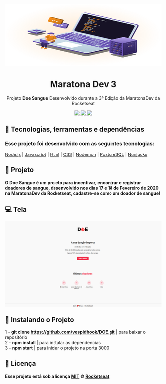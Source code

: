 <p align="center">
  <img  width="600" height="200" src="./img/maratonadev3.svg">
</p>

<h1 align="center">Maratona Dev 3</h1>
<p align="center">Projeto <strong>Doe Sangue</strong> Desenvolvido durante a 3ª Edição da MaratonaDev da Rocketseat</p>
<p align="center">

<a aria-label="Versão do Node" href="https://github.com/nodejs/node/blob/master/doc/changelogs/CHANGELOG_V12.md#12.14.1">
    <img src="https://img.shields.io/badge/node.js@lts-12.14.1-informational?logo=Node.JS"></img>
</a>

   </a>
    <a aria-label="Completo" href="https://rocketseat.com.br/maratonadev/aulas/3.0?aula=2">
    <img src="https://img.shields.io/badge/MaratonaDev-done-orange?logo=data:image/png;base64,iVBORw0KGgoAAAANSUhEUgAAABAAAAAQCAMAAAAoLQ9TAAAALVBMVEVHcExxWsF0XMJzXMJxWcFsUsD///9jRrzY0u6Xh9Gsn9n39fyMecy0qd2bjNJWBT0WAAAABHRSTlMA2Do606wF2QAAAGlJREFUGJVdj1cWwCAIBLEsRU3uf9xobDH8+GZwUYi8i6ucJwrxKE+7D0G9Q4vlYqtmCSjndr4CgCgzlyFgfKfKCVO0LrPKjmiqMxGXkJwNnXskqWG+1oSM+BSwD8f29YLNjvx/OQrn+g99oQSoNmt3PgAAAABJRU5ErkJggg=="></img>
  </a>
  
  <a aria-label="Repo Size" href="README.md">
  	<img src="https://img.shields.io/github/repo-size/vespidhook/DOE.svg"></img>
  </a>

## :rocket: Tecnologias, ferramentas e dependências

### Esse projeto foi desenvolvido com as seguintes tecnologias:

[Node.js](https://nodejs.org/en/)
| [Javascript](https://developer.mozilla.org/pt-BR/docs/Aprender/JavaScript)
| [Html](https://tableless.com.br/o-que-html-basico/)
| [CSS](https://www.w3schools.com/css/)
| [Nodemon](https://nodemon.io/)
| [PostgreSQL](https://www.postgresql.org/)
| [Nunjucks](https://mozilla.github.io/nunjucks/)

## :syringe: Projeto

#### O Doe Sangue é um projeto para incentivar, encontrar e registrar doadores de sangue, desenvolvido nos dias 17 e 18 de Fevereiro de 2020 na MaratonaDev da Rocketseat, cadastre-se como um doador de sangue!

## :computer: Tela

<img align="center" src="./img/site.png"></img>

## :round_pushpin: Instalando o Projeto

1 - <strong>git clone https://github.com/vespidhook/DOE.git</strong> | para baixar o repositório <br/>
2 - <strong>npm install </strong> | para instalar as dependencias<br/>
3 - <strong>npm start</strong> | para iniciar o projeto na porta 3000<br/>

## :memo: Licença

#### Esse projeto está sob a licença [MIT](./LICENSE) &copy; [Rocketseat](https://rocketseat.com.br/)
